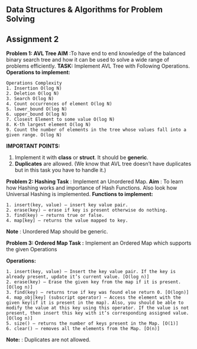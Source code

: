 ## Data Structures & Algorithms for Problem Solving
## Assignment 2




**Problem 1: AVL Tree
AIM** :To have end to end knowledge of the balanced binary search tree and how it can be used to solve a wide range of problems
efficiently. 
**TASK:** Implement AVL Tree with Following Operations.
**Operations to implement:**

```
Operations Complexity
1. Insertion O(log N)
2. Deletion O(log N)
3. Search O(log N)
4. Count occurrences of element O(log N)
5. lower_bound O(log N)
6. upper_bound O(log N)
7. Closest Element to some value O(log N)
8. K-th largest element O(log N)
9. Count the number of elements in the tree whose values fall into a given range. O(log N)
```
**IMPORTANT POINTS:**

1. Implement it with **class** or **struct**. It should be **generic**.
2. **Duplicates** are allowed. (We know that AVL tree doesn’t have
duplicates but in this task you have to handle it.)

**Problem 2: Hashing
Task** : Implement an Unordered Map.
**Aim** : To learn how Hashing works and importance of Hash Functions. Also look how Universal Hashing is implemented.
**Functions to implement:**
```
1. insert(key, value) – insert key value pair.
2. erase(key) – erase if key is present otherwise do nothing.
3. find(key) – returns true or false.
4. map[key] – returns the value mapped to key.
```
**Note** : Unordered Map should be generic.

**Problem 3: Ordered Map
Task :** Implement an Ordered Map which supports the given
Operations

**Operations:**
```
1. insert(key, value) – Insert the key value pair. If the key is already present, update it’s current value. [O(log n)]
2. erase(key) – Erase the given key from the map if it is present.[O(log n)]
3. find(key) – returns true if key was found else return 0. [O(logn)]
4. map_obj[key] (subscript operator) – Access the element with the given key(if it is present in the map). Also, you should be able to modify the value at this key using this operator. If the value is not present, then insert this key with it’s corresponding assigned value. [O(log n)]
5. size() – returns the number of keys present in the Map. [O(1)]
6. clear() – removes all the elements from the Map. [O(n)]
```
**Note:** : Duplicates are not allowed.
